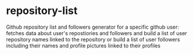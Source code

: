 # repository-list
Github repository list and followers generator for a specific github user: 
fetches data about user's repostiories and followers and build a list of user repository names linked to the repository or build a list
 of user followers including their names and profile pictures linked to their profiles 
